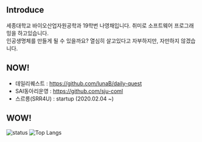 ## Introduce
세종대학교 바이오산업자원공학과 19학번 나영채입니다. 취미로 소프트웨어 프로그래밍을 하고있습니다.  
인공생명체를 만들게 될 수 있을까요? 열심히 살고있다고 자부하지만, 자만하지 않겠습니다.
## NOW!
- 데일리퀘스트 : https://github.com/lunaB/daily-quest
- SAI동아리운영 : https://github.com/sju-coml
- 스르릉(SRR4U) : startup (2020.02.04 ~)
## WOW!
![status](https://github-readme-stats.vercel.app/api?username=lunab&show_icons=true&hide_border=true)
![Top Langs](https://github-readme-stats.vercel.app/api/top-langs/?username=lunab&layout=compact&count_private=true)


<!--
![status](https://github-readme-stats.vercel.app/api?username=lunab&show_icons=true&hide_border=true)


**lunaB/lunaB** is a ✨ _special_ ✨ repository because its `README.md` (this file) appears on your GitHub profile.

Here are some ideas to get you started:

- 🔭 I’m currently working on ...
- 🌱 I’m currently learning ...
- 👯 I’m looking to collaborate on ...
- 🤔 I’m looking for help with ...
- 💬 Ask me about ...
- 📫 How to reach me: ...
- 😄 Pronouns: ...
- ⚡ Fun fact: ...
-->
